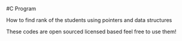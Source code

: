 #C Program

How to find rank of the students using pointers and data structures 

These codes are open sourced licensed based feel free to use them! 


